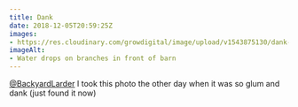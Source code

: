 ```yaml
---
title: Dank
date: 2018-12-05T20:59:25Z
images: 
- https://res.cloudinary.com/growdigital/image/upload/v1543875130/dank-E8D9441D.jpg
imageAlt: 
- Water drops on branches in front of barn
---
```


[@BackyardLarder](https://mobile.twitter.com/backyardlarder) I took this photo the other day when it was so glum and dank (just found it now)
